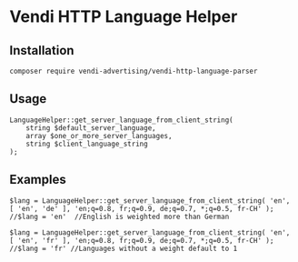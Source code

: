 # Vendi HTTP Language Helper

## Installation

    composer require vendi-advertising/vendi-http-language-parser

## Usage

    LanguageHelper::get_server_language_from_client_string(
        string $default_server_language,
        array $one_or_more_server_languages,
        string $client_language_string
    );

## Examples
    $lang = LanguageHelper::get_server_language_from_client_string( 'en', [ 'en', 'de' ], 'en;q=0.8, fr;q=0.9, de;q=0.7, *;q=0.5, fr-CH' );
    //$lang = 'en'  //English is weighted more than German

    $lang = LanguageHelper::get_server_language_from_client_string( 'en', [ 'en', 'fr' ], 'en;q=0.8, fr;q=0.9, de;q=0.7, *;q=0.5, fr-CH' );
    //$lang = 'fr' //Languages without a weight default to 1
